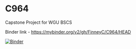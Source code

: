 # C964
Capstone Project for WGU BSCS

Binder link - https://mybinder.org/v2/gh/FinneyC/C964/HEAD

[![Binder](https://mybinder.org/badge_logo.svg)](https://mybinder.org/v2/gh/FinneyC/C964/HEAD)

